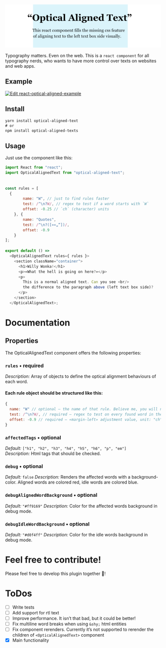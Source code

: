 ![Optical Aligned Text Teaser](doc/readme/teaser-image/teaser-image.jpg)

Typography matters. Even on the web. This is a `react component` for all typography nerds, who wants to have more control over  texts on websites and web apps.

## Example

[![Edit react-optical-aligned-example](https://codesandbox.io/static/img/play-codesandbox.svg)](https://codesandbox.io/s/cocky-http-noexe?fontsize=14&hidenavigation=1&theme=dark)

## Install

```shell
yarn install optical-aligned-text
# or
npm install optical-aligned-texts
```

## Usage

Just use the component like this:
```javascript
import React from "react";
import OpticalAlignedText from "optical-aligned-text";


const rules = [
  {
		name: "W", // just to find rules faster
		test: /^\n?W/, // regex to test if a word starts with `W` 
		offset: -0.25 // `ch` (character) units
	}, {
		name: "Quotes",
		test: /^\n?([»«„“])/,
		offset: -0.9
	}
];

export default () => 
  <OpticalAlignedText rules={ rules }>
    <section className="container">
      <h1>Willy Wonka!</h1>
      <p>«What the hell is going on here?»</p>
      <p>
        This is a normal aligned text. Can you see <br/>
        the difference to the paragraph above (left text box side)?
      </p>
    </section>
  </OpticalAlignedText>;
```

# Documentation

## Properties

The OpticalAlignedText component offers the following properties:  

### `rules` • required  
*Description:* Array of objects to define the optical alignment behaviours of each word. 

#### Each rule object should be structured like this:
```javascript
{
  name: "W" // optional – the name of that rule. Believe me, you will need it in bigger projects!
  test: /^\n?W/, // required – regex to test on every found word in the text
  offset: -0.9 // required – «margin-left» adjustment value, unit: "ch" (x-character width)
}
```

### `affectedTags` • optional  
*Default:* `["h1", "h2", "h3", "h4", "h5", "h6", "p", "em"]`  
*Description:* Html tags that should be checked.

### `debug` • optional  
*Default:* `false`
*Description:* Renders the affected words with a background-color. Aligned words are colored red, idle words are colored blue.


### `debugAlignedWordBackground` • optional  
*Default:* `"#ff9169"`
*Description:* Color for the affected words background in debug mode.

### `debugIdleWordBackground` • optional  
*Default:* `"#d0f4ff"`
*Description:* Color for the idle words background in debug mode.

# Feel free to contribute!

Please feel free to develop this plugin together 🥳!

# ToDos

- [ ] Write tests
- [ ] Add support for rtl text
- [ ] Improve performance. It isn’t that bad, but it could be better!
- [ ] Fix multiline word breaks when using `&shy;` html entities
- [ ] Fix component rerenders. Currently it’s not supported to rerender the children of `<OpticalAlignedText>` component
- [x] Main functionality
